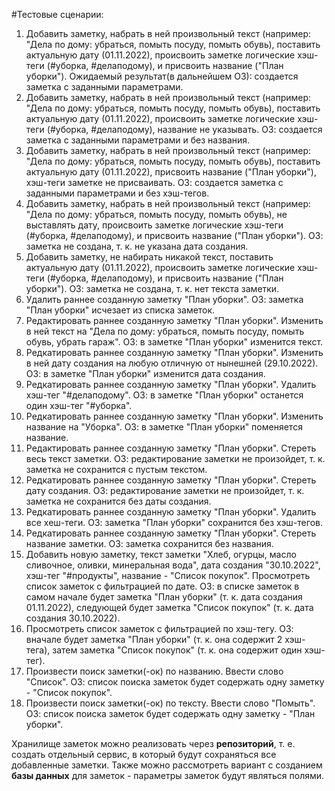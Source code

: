 #Тестовые сценарии:

  1. Добавить заметку, набрать в ней произвольный текст (например: "Дела по дому: убраться, помыть посуду, помыть обувь), поставить актуальную дату (01.11.2022), происвоить заметке логические хэш-теги (#уборка, #делаподому), и присвоить название ("План уборки"). Ожидаемый результат(в дальнейшем ОЗ): создается заметка с заданными параметрами.
  2. Добавить заметку, набрать в ней произвольный текст (например: "Дела по дому: убраться, помыть посуду, помыть обувь), поставить актуальную дату (01.11.2022), происвоить заметке логические хэш-теги (#уборка, #делаподому), название не указывать. ОЗ: создается заметка с заданными параметрами и без названия.
  3. Добавить заметку, набрать в ней произвольный текст (например: "Дела по дому: убраться, помыть посуду, помыть обувь), поставить актуальную дату (01.11.2022), присвоить название ("План уборки"), хэш-теги заметке не присваивать. ОЗ: создается заметка с заданными параметрами и без хэш-тегов.
  4. Добавить заметку, набрать в ней произвольный текст (например: "Дела по дому: убраться, помыть посуду, помыть обувь), не выставлять дату, происвоить заметке логические хэш-теги (#уборка, #делаподому), и присвоить название ("План уборки"). ОЗ: заметка не создана, т. к. не указана дата создания.
  5. Добавить заметку, не набирать никакой текст, поставить актуальную дату (01.11.2022), происвоить заметке логические хэш-теги (#уборка, #делаподому), и присвоить название ("План уборки"). ОЗ: заметка не создана, т. к. нет текста заметки.
  6. Удалить раннее созданную заметку "План уборки". ОЗ: заметка "План уборки" исчезает из списка заметок.
  7. Редактировать раннее созданную заметку "План уборки". Изменить в ней текст на "Дела по дому: убраться, помыть посуду, помыть обувь, убрать гараж". ОЗ: в заметке "План уборки" изменится текст.
  8. Редкатировать раннее созданную заметку "План уборки". Изменить в ней дату создания на любую отличную от нынешней (29.10.2022). ОЗ: в заметке "План уборки" изменится дата создания.
  9. Редкатировать раннее созданную заметку "План уборки". Удалить хэш-тег "#делаподому". ОЗ: в заметке "План уборки" останется один хэш-тег "#уборка".
  10. Редкатировать раннее созданную заметку "План уборки". Изменить название на "Уборка". ОЗ: в заметке "План уборки" поменяется название.
  11. Редактировать раннее созданную заметку "План уборки". Стереть весь текст заметки. ОЗ: редактирование заметки не произойдет, т. к. заметка не сохранится с пустым текстом.
  12. Редкатировать раннее созданную заметку "План уборки". Стереть дату создания. ОЗ: редактирование заметки не произойдет, т. к. заметка не сохранится без даты создания.
  13. Редкатировать раннее созданную заметку "План уборки". Удалить все хеш-теги. ОЗ: заметка "План уборки" сохранится без хэш-тегов.
  14. Редкатировать раннее созданную заметку "План уборки". Стереть название заметки. ОЗ: заметка сохранится без названия.
  15. Добавить новую заметку, текст заметки "Хлеб, огурцы, масло сливочное, оливки, минеральная вода", дата создания "30.10.2022", хэш-тег "#продукты", название - "Список покупок". Просмотреть список заметок с фильтрацией по дате. ОЗ: в списке заметок в самом начале будет заметка "План уборки" (т. к. дата создания 01.11.2022), следующей будет заметка "Список покупок" (т. к. дата создания 30.10.2022).
  16. Просмотреть список заметок с фильтрацией по хэш-тегу. ОЗ: вначале будет заметка "План уборки" (т. к. она содержит 2 хэш-тега), затем заметка "Список покупок" (т. к. она содержит один хэш-тег).
  17. Произвести поиск заметки(-ок) по названию. Ввести слово "Список". ОЗ: список поиска заметок будет содержать одну заметку - "Список покупок".
  18. Произвести поиск заметки(-ок) по тексту. Ввести слово "Помыть". ОЗ: список поиска заметок будет содержать одну заметку - "План уборки".

Хранилище заметок можно реализовать через **репозиторий**, т. е. создать отдельный сервис, в который будут сохраняться все добавленные заметки. Также можно рассмотреть вариант с созданием **базы данных** для заметок - параметры заметок будут являться полями.
